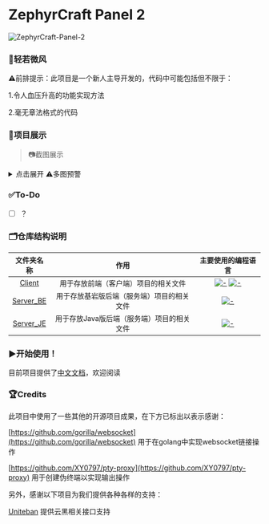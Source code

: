 # ZephyrCraft Panel 2 

![ZephyrCraft-Panel-2](https://socialify.git.ci/Litezero/ZephyrCraft-Panel-2/image?description=1&forks=1&issues=1&logo=https%3A%2F%2Fooo.0x0.ooo%2F2025%2F07%2F25%2FOYYVSK.png&name=1&pattern=Circuit+Board&pulls=1&stargazers=1&theme=Auto)

### 🍃轻若微风

⚠前排提示：此项目是一个新人主导开发的，代码中可能包括但不限于：

1.令人血压升高的功能实现方法

2.毫无章法格式的代码

### 🌟项目展示
> 📷截图展示
<details>
  <summary>点击展开  ⚠多图预警</summary>

  ![Settings](./Resources/Screenshoots/Pannel_Settings.png)
  ![ServerList](./Resources/Screenshoots/Pannel_ServerList.png)
  ![Console_Overview](./Resources/Screenshoots/Pannel_Console_Overview.png)
  ![Console_Terminal](./Resources/Screenshoots/Pannel_Console_Terminal.png)
  ![Console_Players](./Resources/Screenshoots/Pannel_Console_Players.png)
  ![Console_Files](./Resources/Screenshoots/Pannel_Console_Files_2.png)
  ![Console_Remote](./Resources/Screenshoots/Pannel_Console_Romote.png)
</details>

### ✅To-Do

- [ ] ？

### 🗂️仓库结构说明

文件夹名称|作用|主要使用的编程语言
:---:|:---:|:---:
[Client](https://github.com/Litezero/ZephyrCraft-Panel-2/tree/main/Client/Tauri)|用于存放前端（客户端）项目的相关文件|[![-](https://img.shields.io/badge/Rust-000000?style=flat-square&logo=rust&logoColor=white)]() [![-](https://img.shields.io/badge/Vue-4FC08D?style=flat-square&logo=vuedotjs&logoColor=white)]() 
[Server_BE](https://github.com/Litezero/ZephyrCraft-Panel-2/tree/main/Server_BE)|用于存放基岩版后端（服务端）项目的相关文件|[![-](https://img.shields.io/badge/Golang-00ADD8?style=flat-square&logo=go&logoColor=white)]() 
[Server_JE](https://github.com/ZCP2-Dev/ZephyrCraft-Panel-2/tree/main/Server_JE)|用于存放Java版后端（服务端）项目的相关文件|[![-](https://img.shields.io/badge/Java-FFFFFF?style=flat-square&logo=Java&logoColor=white)]() 


### ▶️开始使用！
目前项目提供了[中文文档](https://kdocs.cn/l/chGwHOa4eBil)，欢迎阅读

### 🏆Credits
此项目中使用了一些其他的开源项目成果，在下方已标出以表示感谢：

[https://github.com/gorilla/websocket](https://github.com/gorilla/websocket) 用于在golang中实现websocket链接操作

[https://github.com/XY0797/pty-proxy](https://github.com/XY0797/pty-proxy) 用于创建伪终端以实现输出操作

另外，感谢以下项目为我们提供各种各样的支持：

[Uniteban](http://uniteban.xyz:19132) 提供云黑相关接口支持